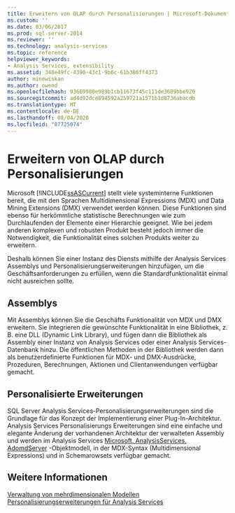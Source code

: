 ```yaml
---
title: Erweitern von OLAP durch Personalisierungen | Microsoft-Dokumentation
ms.custom: ''
ms.date: 03/06/2017
ms.prod: sql-server-2014
ms.reviewer: ''
ms.technology: analysis-services
ms.topic: reference
helpviewer_keywords:
- Analysis Services, extensibility
ms.assetid: 348e49fc-4390-43c1-9b6c-61b386ff4373
author: minewiskan
ms.author: owend
ms.openlocfilehash: 93669980e989b1cb11673f45c111de3609bbe920
ms.sourcegitcommit: ad4d92dce894592a259721a1571b1d8736abacdb
ms.translationtype: MT
ms.contentlocale: de-DE
ms.lasthandoff: 08/04/2020
ms.locfileid: "87725074"
---
```

# <a name="extending-olap-through-personalizations"></a>Erweitern von OLAP durch Personalisierungen
  Microsoft [!INCLUDE[ssASCurrent](../../../includes/ssascurrent-md.md)] stellt viele systeminterne Funktionen bereit, die mit den Sprachen Multidimensional Expressions (MDX) und Data Mining Extensions (DMX) verwendet werden können. Diese Funktionen sind ebenso für herkömmliche statistische Berechnungen wie zum Durchlaufenden der Elemente einer Hierarchie geeignet. Wie bei jedem anderen komplexen und robusten Produkt besteht jedoch immer die Notwendigkeit, die Funktionalität eines solchen Produkts weiter zu erweitern.  
  
 Deshalb können Sie einer Instanz des Diensts mithilfe der Analysis Services Assemblys und Personalisierungserweiterungen hinzufügen, um die Geschäftsanforderungen zu erfüllen, wenn die Standardfunktionalität einmal nicht ausreichen sollte.  
  
## <a name="assemblies"></a>Assemblys  
 Mit Assemblys können Sie die Geschäfts Funktionalität von MDX und DMX erweitern. Sie integrieren die gewünschte Funktionalität in eine Bibliothek, z. B. eine DLL (Dynamic Link Library), und fügen dann die Bibliothek als Assembly einer Instanz von Analysis Services oder einer Analysis Services-Datenbank hinzu. Die öffentlichen Methoden in der Bibliothek werden dann als benutzerdefinierte Funktionen für MDX- und DMX-Ausdrücke, Prozeduren, Berechnungen, Aktionen und Clientanwendungen verfügbar gemacht.  
  
## <a name="personalized-extensions"></a>Personalisierte Erweiterungen  
 SQL Server Analysis Services-Personalisierungserweiterungen sind die Grundlage für das Konzept der Implementierung einer Plug-In-Architektur. Analysis Services Personalisierungs Erweiterungen sind eine einfache und elegante Änderung der vorhandenen Architektur der verwalteten Assembly und werden im Analysis Services [Microsoft. AnalysisServices. AdomdServer](/previous-versions/sql/sql-server-2014/ms131779(v=sql.120)) -Objektmodell, in der MDX-Syntax (Multidimensional Expressions) und in Schemarowsets verfügbar gemacht.  
  
## <a name="see-also"></a>Weitere Informationen  
 [Verwaltung von mehrdimensionalen Modellen](../multidimensional-model-assemblies-management.md)   
 [Personalisierungserweiterungen für Analysis Services](analysis-services-personalization-extensions.md)  
  
  
